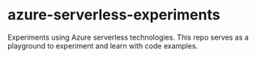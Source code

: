 # azure-serverless-experiments
Experiments using Azure serverless technologies.  This repo serves as a playground to experiment and learn with code examples.
